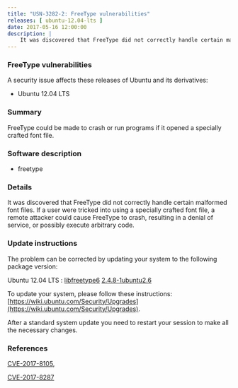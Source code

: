 ```yaml
---
title: "USN-3282-2: FreeType vulnerabilities"
releases: [ ubuntu-12.04-lts ]
date: 2017-05-16 12:00:00
description: |
    It was discovered that FreeType did not correctly handle certain malformed font files. If a user were tricked into using a specially crafted font file, a remote attacker could cause FreeType to crash, resulting in a denial of service, or possibly execute arbitrary code. 
--- 
```

 
### FreeType vulnerabilities

A security issue affects these releases of Ubuntu and its derivatives:

* Ubuntu 12.04 LTS

### Summary

FreeType could be made to crash or run programs if it opened a specially crafted font file.

### Software description

* freetype 

### Details

It was discovered that FreeType did not correctly handle certain malformed font files. If a user were tricked into using a specially crafted font file, a remote attacker could cause FreeType to crash, resulting in a denial of service, or possibly execute arbitrary code. 

### Update instructions

The problem can be corrected by updating your system to the following package version:

Ubuntu 12.04 LTS
 : [libfreetype6](https://launchpad.net/ubuntu/+source/freetype) <span> [2.4.8-1ubuntu2.6](https://launchpad.net/ubuntu/+source/freetype/2.4.8-1ubuntu2.6) </span> 

To update your system, please follow these instructions: [https://wiki.ubuntu.com/Security/Upgrades](https://wiki.ubuntu.com/Security/Upgrades).

After a standard system update you need to restart your session to make all the necessary changes. 

### References

 [CVE-2017-8105](http://people.ubuntu.com/~ubuntu-security/cve/CVE-2017-8105), 

 [CVE-2017-8287](http://people.ubuntu.com/~ubuntu-security/cve/CVE-2017-8287)
 
